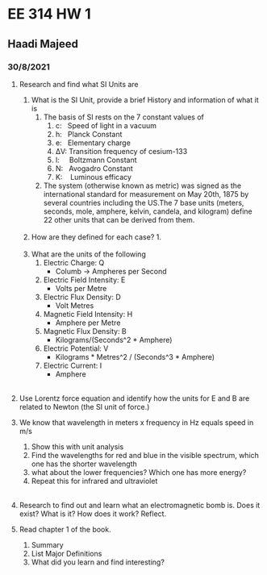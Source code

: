# EE 314 HW 1
## Haadi Majeed
### 30/8/2021
1. Research and find what SI Units are
   1. What is the SI Unit, provide a brief History and information of what it is
      1. The basis of SI rests on the 7 constant values of 
         1. c:&nbsp;&nbsp;&nbsp;Speed of light in a vacuum
         2. h:&nbsp;&nbsp;&nbsp;Planck Constant
         3. e:&nbsp;&nbsp;&nbsp;Elementary charge
         4. ΔV:&nbsp;Transition frequency of cesium-133
         5. l:&nbsp;&nbsp;&nbsp;&nbsp;&nbsp;Boltzmann Constant
         6. N:&nbsp;&nbsp;&nbsp;Avogadro Constant
         7. K:&nbsp;&nbsp;&nbsp;&nbsp;Luminous efficacy
      2. The system (otherwise known as metric) was signed as the international standard for measurement on May 20th, 1875 by several countries including the US.The 7 base units (meters, seconds, mole, amphere, kelvin, candela, and kilogram) define 22 other units that can be derived from them.
   <br><br>
   2. How are they defined for each case?
      1. 
   <br><br>
   1. What are the units of the following
      1. Electric Charge: Q
         * Columb -> Ampheres per Second 
      2. Electric Field Intensity:  E
         *  Volts per Metre
      3. Electric Flux Density:     D
         *  Volt Metres
      4. Magnetic Field Intensity:  H
         *  Amphere per Metre
      5. Magnetic Flux Density:     B
         *  Kilograms/(Seconds^2 * Amphere)
      6. Electric Potential:        V
         *  Kilograms * Metres^2 / (Seconds^3 * Amphere)
      7. Electric Current:          I
         * Amphere
  
    <br>
2. Use Lorentz force equation and identify how the units for E 
and B are related to Newton (the SI unit of force.) 
    <br>
3. We know that wavelength in meters x frequency in Hz equals speed in m/s
   1. Show this with unit analysis
   2. Find the wavelengths for red and blue in the visible spectrum, which one has the shorter wavelength
   3. what about the lower frequencies? Which one has more energy?
   4. Repeat this for infrared and ultraviolet
   <br>
4. Research to find out and learn what an electromagnetic bomb is. Does it exist? What is it? How does it work? Reflect.
   <br>
5. Read chapter 1 of the book.
   1. Summary
   2. List Major Definitions
   3. What did you learn and find interesting?
